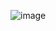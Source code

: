 ![image](https://github.com/KrishanMihiranga/css-animation/assets/119467538/8c91fd96-2b32-4faf-9f8e-f54ee4ca8cbd)
